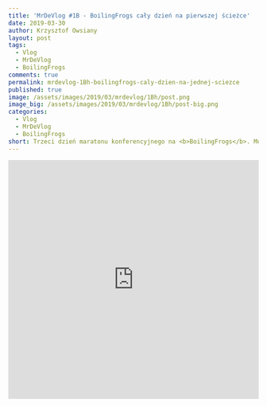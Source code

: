 ```yaml
---
title: 'MrDeVlog #1B - BoilingFrogs cały dzień na pierwszej ścieżce'
date: 2019-03-30
author: Krzysztof Owsiany
layout: post
tags:
  - Vlog
  - MrDeVlog
  - BoilingFrogs
comments: true
permalink: mrdevlog-1Bh-boilingfrogs-caly-dzien-na-jednej-sciezce
published: true
image: /assets/images/2019/03/mrdevlog/1Bh/post.png
image_big: /assets/images/2019/03/mrdevlog/1Bh/post-big.png
categories:
  - Vlog
  - MrDeVlog
  - BoilingFrogs
short: Trzeci dzień maratonu konferencyjnego na <b>BoilingFrogs</b>. Moja opinia jak na ten czas to najlepsza konferencja w 2019 roku. Jeszcze trochę przed nami do końca roku ;)
---
```



<div width="640" height="480" style="margin-left:auto; margin-right:auto;">
<embed width="100%" height="480" src="https://www.youtube.com/embed/I99QpqqcEqg"/>
</div>